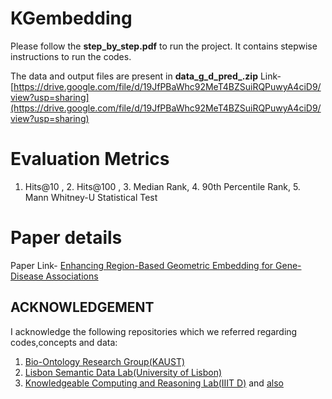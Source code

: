 # KGembedding

Please follow the **step_by_step.pdf** to run the project.
It contains stepwise instructions to run the codes.

The data and output files are present in **data_g_d_pred_.zip**
Link- [https://drive.google.com/file/d/19JfPBaWhc92MeT4BZSuiRQPuwyA4ciD9/view?usp=sharing](https://drive.google.com/file/d/19JfPBaWhc92MeT4BZSuiRQPuwyA4ciD9/view?usp=sharing)


# Evaluation Metrics

1. Hits@10 , 2. Hits@100 , 3. Median Rank, 4. 90th Percentile Rank, 5. Mann Whitney-U Statistical Test

# Paper details

Paper Link-  [Enhancing Region-Based Geometric Embedding for Gene-Disease Associations](https://dl.acm.org/doi/10.1145/3632410.3632489)

## ACKNOWLEDGEMENT
I acknowledge the following repositories which we referred regarding codes,concepts and data:
1. [Bio-Ontology Research Group(KAUST)](https://github.com/bio-ontology-research-group/el-embeddings)
2. [Lisbon Semantic Data Lab(University of Lisbon)](https://github.com/liseda-lab/KGE_Predictions_GD)
3. [Knowledgeable Computing and Reasoning Lab(IIIT D)](https://github.com/kracr/el-embeddings) and [also](https://github.com/kracr/EmELpp) 


